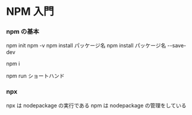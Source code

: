 # NPM 入門

### npm の基本

npm init
npm -v
npm install パッケージ名
npm install パッケージ名 --save-dev

npm i

npm run ショートハンド

### npx

npx は nodepackage の実行である
npm は nodepackage の管理をしている

